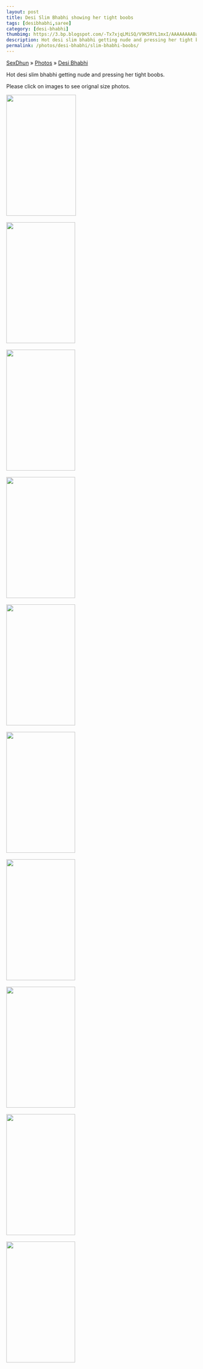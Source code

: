 ```yaml
---
layout: post
title: Desi Slim Bhabhi showing her tight boobs
tags: [desibhabhi,saree]
category: [desi-bhabhi]
thumbimg: https://3.bp.blogspot.com/-Tx7xjqLMiSQ/V9K5RYL1mxI/AAAAAAAABas/3iGS8oAHfYcoONHTDu-agKm0wkD6B3T5wCLcB/s200/desi-slim-bhabhi-boobs%2B%25288%2529.jpg
description: Hot desi slim bhabhi getting nude and pressing her tight boobs. 
permalink: /photos/desi-bhabhi/slim-bhabhi-boobs/
---
```


<div class="breadcrumb">
<span itemscope='itemscope' itemtype='http://data-vocabulary.org/Breadcrumb'><a href="/" itemprop="url"><span title="SexDhun" itemprop='title'>SexDhun</span></a></span>
<span itemscope='itemscope' itemtype='http://data-vocabulary.org/Breadcrumb'>&#187; <a href="/photos/" itemprop="url"><span title="Photos" itemprop='title'>Photos</span></a></span>
<span itemscope='itemscope' itemtype='http://data-vocabulary.org/Breadcrumb'>&#187; <a href="/photos/desi-bhabhi/" itemprop="url"><span title="Desi Bhabhi" itemprop='title'>Desi Bhabhi</span></a></span>
</div>

<p>Hot desi slim bhabhi getting nude and pressing her tight boobs.</p> 
<p>Please click on images to see orignal size photos. </p>

<a href="https://2.bp.blogspot.com/-0Q8dWcn1x6k/V9K5Pu05f2I/AAAAAAAABaQ/bLaIiAXFW88aVrbeLfbocF321OAzQSbkwCLcB/s1600/desi-slim-bhabhi-boobs%2B%25281%2529.jpg"><img height="320" src="https://2.bp.blogspot.com/-0Q8dWcn1x6k/V9K5Pu05f2I/AAAAAAAABaQ/bLaIiAXFW88aVrbeLfbocF321OAzQSbkwCLcB/s320/desi-slim-bhabhi-boobs%2B%25281%2529.jpg" width="184" /></a><br/><br/>
<a href="https://4.bp.blogspot.com/-_sPp_sOptSw/V9K5PvYGFsI/AAAAAAAABaU/PTG4NZqEKj8_NoMRzq-yEDalS5mqld1yACLcB/s1600/desi-slim-bhabhi-boobs%2B%25282%2529.jpg"><img height="320" src="https://4.bp.blogspot.com/-_sPp_sOptSw/V9K5PvYGFsI/AAAAAAAABaU/PTG4NZqEKj8_NoMRzq-yEDalS5mqld1yACLcB/s320/desi-slim-bhabhi-boobs%2B%25282%2529.jpg" width="182" /></a><br/><br/>
<a href="https://3.bp.blogspot.com/-zKvhnog-X7o/V9K5QaIqMhI/AAAAAAAABaY/3zMcciukAus0LxW5RZBUS_IEUev05qsEgCLcB/s1600/desi-slim-bhabhi-boobs%2B%25283%2529.jpg"><img height="320" src="https://3.bp.blogspot.com/-zKvhnog-X7o/V9K5QaIqMhI/AAAAAAAABaY/3zMcciukAus0LxW5RZBUS_IEUev05qsEgCLcB/s320/desi-slim-bhabhi-boobs%2B%25283%2529.jpg" width="182" /></a><br/><br/>
<a href="https://3.bp.blogspot.com/-FE66zOu7BdM/V9K5Qp1ucRI/AAAAAAAABac/19vSXzcbP9sDI9E_E6Ye-Miw5xP6aA1WACLcB/s1600/desi-slim-bhabhi-boobs%2B%25284%2529.jpg"><img height="320" src="https://3.bp.blogspot.com/-FE66zOu7BdM/V9K5Qp1ucRI/AAAAAAAABac/19vSXzcbP9sDI9E_E6Ye-Miw5xP6aA1WACLcB/s320/desi-slim-bhabhi-boobs%2B%25284%2529.jpg" width="182" /></a><br/><br/>
<a href="https://3.bp.blogspot.com/-Tw9-dfqobP4/V9K5QtrcFLI/AAAAAAAABag/jxGPUWWpvFs48hKMdhiYnVqWzBDx3eGMACLcB/s1600/desi-slim-bhabhi-boobs%2B%25285%2529.jpg"><img height="320" src="https://3.bp.blogspot.com/-Tw9-dfqobP4/V9K5QtrcFLI/AAAAAAAABag/jxGPUWWpvFs48hKMdhiYnVqWzBDx3eGMACLcB/s320/desi-slim-bhabhi-boobs%2B%25285%2529.jpg" width="182" /></a><br/><br/>
<a href="https://2.bp.blogspot.com/-4RZSQy8oUkM/V9K5RGFxGwI/AAAAAAAABak/mPQSFT3NgAcPz8Dl_V9gRyH8fhue54DDACLcB/s1600/desi-slim-bhabhi-boobs%2B%25286%2529.jpg"><img height="320" src="https://2.bp.blogspot.com/-4RZSQy8oUkM/V9K5RGFxGwI/AAAAAAAABak/mPQSFT3NgAcPz8Dl_V9gRyH8fhue54DDACLcB/s320/desi-slim-bhabhi-boobs%2B%25286%2529.jpg" width="182" /></a><br/><br/>
<a href="https://4.bp.blogspot.com/-e5Nq1OYC42w/V9K5RX7dKoI/AAAAAAAABao/w0stBHJTVsoEsKqIWPTNehDISd8LP5UsACLcB/s1600/desi-slim-bhabhi-boobs%2B%25287%2529.jpg"><img height="320" src="https://4.bp.blogspot.com/-e5Nq1OYC42w/V9K5RX7dKoI/AAAAAAAABao/w0stBHJTVsoEsKqIWPTNehDISd8LP5UsACLcB/s320/desi-slim-bhabhi-boobs%2B%25287%2529.jpg" width="182" /></a><br/><br/>
<a href="https://3.bp.blogspot.com/-Tx7xjqLMiSQ/V9K5RYL1mxI/AAAAAAAABas/3iGS8oAHfYcoONHTDu-agKm0wkD6B3T5wCLcB/s1600/desi-slim-bhabhi-boobs%2B%25288%2529.jpg"><img height="320" src="https://3.bp.blogspot.com/-Tx7xjqLMiSQ/V9K5RYL1mxI/AAAAAAAABas/3iGS8oAHfYcoONHTDu-agKm0wkD6B3T5wCLcB/s320/desi-slim-bhabhi-boobs%2B%25288%2529.jpg" width="182" /></a><br/><br/>
<a href="https://2.bp.blogspot.com/-Aj2pkrXh4n0/V9K5R_dEGDI/AAAAAAAABaw/yJIHH8gS3pkyRdWc8zM_XoX-MmRV1t_UQCLcB/s1600/desi-slim-bhabhi-boobs%2B%25289%2529.jpg"><img height="320" src="https://2.bp.blogspot.com/-Aj2pkrXh4n0/V9K5R_dEGDI/AAAAAAAABaw/yJIHH8gS3pkyRdWc8zM_XoX-MmRV1t_UQCLcB/s320/desi-slim-bhabhi-boobs%2B%25289%2529.jpg" width="182" /></a><br/><br/>
<a href="https://2.bp.blogspot.com/-idXj4AKmKw4/V9K5Pl9p2BI/AAAAAAAABaM/veS1TDQCnK8ATZxHjF_oC3PxoGMnyam-gCLcB/s1600/desi-slim-bhabhi-boobs%2B%252810%2529.jpg"><img height="320" src="https://2.bp.blogspot.com/-idXj4AKmKw4/V9K5Pl9p2BI/AAAAAAAABaM/veS1TDQCnK8ATZxHjF_oC3PxoGMnyam-gCLcB/s320/desi-slim-bhabhi-boobs%2B%252810%2529.jpg" width="182" /></a><br/><br/>